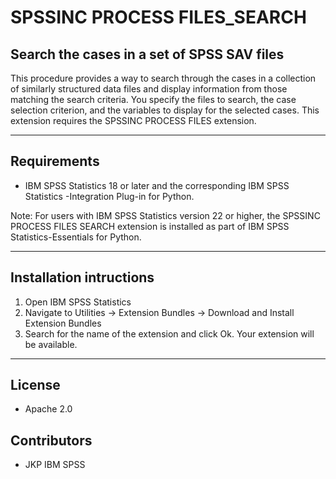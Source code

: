 # SPSSINC PROCESS FILES_SEARCH
## Search the cases in a set of SPSS SAV files
 This procedure provides a way to search through the cases in a collection of similarly structured data files and display information from those matching the search criteria. You specify the files to search, the case selection criterion, and the variables to display for the selected cases. This extension requires the SPSSINC PROCESS FILES extension.

---
Requirements
----
- IBM SPSS Statistics 18 or later and the corresponding IBM SPSS Statistics -Integration Plug-in for Python.

Note: For users with IBM SPSS Statistics version 22 or higher, the SPSSINC PROCESS FILES SEARCH extension is installed as part of IBM SPSS Statistics-Essentials for Python.

---
Installation intructions
----
1. Open IBM SPSS Statistics
2. Navigate to Utilities -> Extension Bundles -> Download and Install Extension Bundles
3. Search for the name of the extension and click Ok. Your extension will be available.

---
License
----

- Apache 2.0
                              
Contributors
----

  - JKP IBM SPSS
